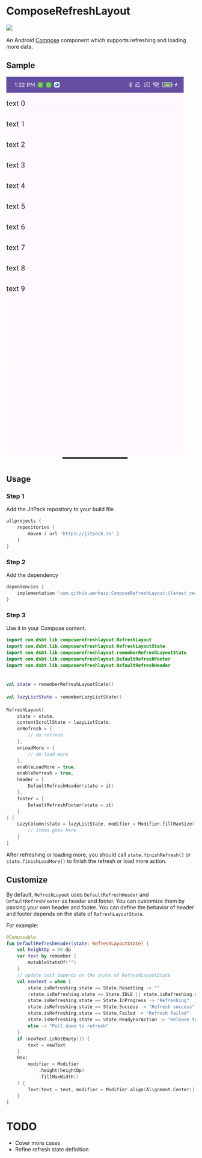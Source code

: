 # ComposeRefreshLayout

[![](https://jitpack.io/v/wenhaiz/ComposeRefreshLayout.svg)](https://jitpack.io/#wenhaiz/ComposeRefreshLayout)

An Android [Compose](https://developer.android.com/jetpack/compose) component which supports refreshing and loading more data.

## Sample
![](/media/sample.gif)

## Usage

### Step 1

Add the JitPack repository to your build file

```groovy
allprojects {
    repositories {
        maven { url 'https://jitpack.io' }
    }
}
```

### Step 2

Add the dependency

```groovy
dependencies {
    implementation 'com.github.wenhaiz:ComposeRefreshLayout:{latest_version}'
}
```

### Step 3

Use it in your Compose content.

```kotlin
import com.dsbt.lib.composerefreshlayout.RefreshLayout
import com.dsbt.lib.composerefreshlayout.RefreshLayoutState
import com.dsbt.lib.composerefreshlayout.rememberRefreshLayoutState
import com.dsbt.lib.composerefreshlayout.DefaultRefreshFooter
import com.dsbt.lib.composerefreshlayout.DefaultRefreshHeader


val state = rememberRefreshLayoutState()

val lazyListState = rememberLazyListState()

RefreshLayout(
    state = state,
    contentScrollState = lazyListState,
    onRefresh = {
        // do refresh 
    },
    onLoadMore = {
        // do load more
    },
    enableLoadMore = true,
    enableRefresh = true,
    header = {
        DefaultRefreshHeader(state = it)
    },
    footer = {
        DefaultRefreshFooter(state = it)
    }
) {
    LazyColumn(state = lazyListState, modifier = Modifier.fillMaxSize()) {
        // items goes here
    }
}

```

After refreshing or loading more, you should call `state.finishRefresh()`
or `state.finishLoadMore()` to finish the refresh or load more action.

## Customize
By default, `RefreshLayout` uses `DefaultRefreshHeader` and `DefaultRefreshFooter` as header and footer.
You can customize them by passing your own header and footer.
You can define the behavior of header and footer depends on the state of `RefreshLayoutState`.

For example:  

```kotlin
@Composable
fun DefaultRefreshHeader(state: RefreshLayoutState) {
    val heightDp = 80.dp
    var text by remember {
        mutableStateOf("")
    }
    // update text depends on the state of RefreshLayoutState
    val newText = when {
        state.isRefreshing.state == State.Resetting -> ""
        (state.isRefreshing.state == State.IDLE || state.isRefreshing.state == State.Dragging) && !state.isRefreshing.hasMoreData -> "No more data"
        state.isRefreshing.state == State.InProgress -> "Refreshing"
        state.isRefreshing.state == State.Success -> "Refresh success"
        state.isRefreshing.state == State.Failed -> "Refresh failed"
        state.isRefreshing.state == State.ReadyForAction -> "Release to refresh"
        else -> "Pull down to refresh"
    }
    if (newText.isNotEmpty()) {
        text = newText
    }
    Box(
        modifier = Modifier
            .height(heightDp)
            .fillMaxWidth()
    ) {
        Text(text = text, modifier = Modifier.align(Alignment.Center))
    }
}
```



# TODO
- Cover more cases    
- Refine refresh state definition
